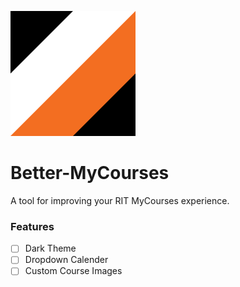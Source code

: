 ![Better-MyCourses logo](./icon.svg "Better MyCourses")

# Better-MyCourses
A tool for improving your RIT MyCourses experience.

### Features
- [ ] Dark Theme
- [ ] Dropdown Calender
- [ ] Custom Course Images
